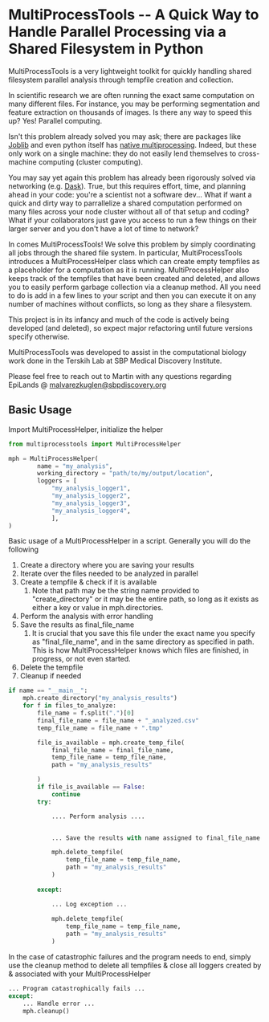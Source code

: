 # MultiProcessTools -- A Quick Way to Handle Parallel Processing via a Shared Filesystem in Python

MultiProcessTools is a very lightweight toolkit for quickly handling shared filesystem parallel analysis through tempfile creation and collection.

In scientific research we are often running the exact same computation on many different files. For instance, you may be performing segmentation and feature extraction on thousands of images. Is there any way to speed this up? Yes! Parallel computing.

Isn't this problem already solved you may ask; there are packages like [Joblib](https://joblib.readthedocs.io/en/stable/) and even python itself has [native multiprocessing](https://docs.python.org/3/library/concurrent.futures.html). Indeed, but these only work on a single machine: they do not easily lend themselves to cross-machine computing (cluster computing).

You may say yet again this problem has already been rigorously solved via networking (e.g. [Dask](https://www.dask.org)). True, but this requires effort, time, and planning ahead in your code: you're a scientist not a software dev... What if want a quick and dirty way to parrallelize a shared computation performed on many files across your node cluster without all of that setup and coding? What if your collaborators just gave you access to run a few things on their larger server and you don't have a lot of time to network?

In comes MultiProcessTools! We solve this problem by simply coordinating all jobs through the shared file system. In particular, MultiProcessTools introduces a MultiProcessHelper class which can create empty tempfiles as a placeholder for a computation as it is running. MultiProcessHelper also keeps track of the tempfiles that have been created and deleted, and allows you to easily perform garbage collection via a cleanup method. All you need to do is add in a few lines to your script and then you can execute it on any number of machines without conflicts, so long as they share a filesystem.

This project is in its infancy and much of the code is actively being developed (and deleted), so expect major refactoring until future versions specify otherwise. 

MultiProcessTools was developed to assist in the computational biology work done in the Terskih Lab at SBP Medical Discovery Institute.

Please feel free to reach out to Martin with any questions regarding EpiLands @ malvarezkuglen@sbpdiscovery.org

## Basic Usage

Import MultiProcessHelper, initialize the helper

```python
from multiprocesstools import MultiProcessHelper

mph = MultiProcessHelper(
        name = "my_analysis",
        working_directory = "path/to/my/output/location",
        loggers = [
            "my_analysis_logger1", 
            "my_analysis_logger2", 
            "my_analysis_logger3", 
            "my_analysis_logger4", 
            ],
)
```

Basic usage of a MultiProcessHelper in a script. Generally you will do the following 
1) Create a directory where you are saving your results
2) Iterate over the files needed to be analyzed in parallel
3) Create a tempfile & check if it is available
   1) Note that path may be the string name provided to "create_directory" or it may be the entire path, so long as it exists as either a key or value in mph.directories.
4) Perform the analysis with error handling
5) Save the results as final_file_name
   1) It is crucial that you save this file under the exact name you specify as "final_file_name", and in the same directory as specified in path. This is how MultiProcessHelper knows which files are finished, in progress, or not even started.
6) Delete the tempfile
7) Cleanup if needed

```python
if name == "__main__":
    mph.create_directory("my_analysis_results")
    for f in files_to_analyze:
        file_name = f.split(".")[0]
        final_file_name = file_name + "_analyzed.csv"
        temp_file_name = file_name + ".tmp"

        file_is_available = mph.create_temp_file(
            final_file_name = final_file_name,
            temp_file_name = temp_file_name,
            path = "my_analysis_results"

        )
        if file_is_available == False:
            continue
        try:

            .... Perform analysis ....


            ... Save the results with name assigned to final_file_name ...

            mph.delete_tempfile(
                temp_file_name = temp_file_name,
                path = "my_analysis_results"
            )
        
        except:

            ... Log exception ...
        
            mph.delete_tempfile(
                temp_file_name = temp_file_name,
                path = "my_analysis_results"
            )
```

In the case of catastrophic failures and the program needs to end, simply use the cleanup method to delete all tempfiles & close all loggers created by & associated with your MultiProcessHelper

```python
... Program catastrophically fails ...
except:
    ... Handle error ...
    mph.cleanup()
```
